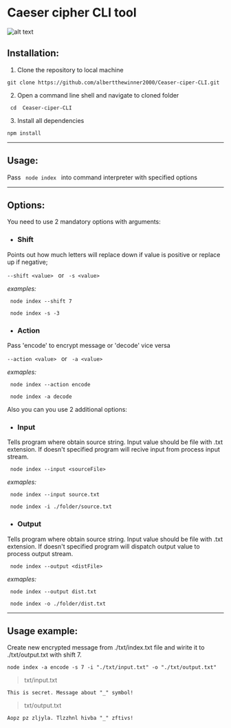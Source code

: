 # Caeser cipher CLI tool
![alt text](https://res.cloudinary.com/practicaldev/image/fetch/s--1-VesoOt--/c_imagga_scale,f_auto,fl_progressive,h_420,q_auto,w_1000/https://thepracticaldev.s3.amazonaws.com/i/w5r4uoh0htwo6wuwshq7.jpg)

<h2> Installation: </h2>

1. Clone the repository to local machine

 ``` git clone https://github.com/albertthewinner2000/Ceaser-ciper-CLI.git ```

2. Open a command line shell and navigate to cloned folder

 ``` cd  Ceaser-ciper-CLI```

3. Install all dependencies

 ``` npm install ```


***

<h2> Usage: </h2>

Pass <code> node index </code> into command interpreter with specified options  

***

<h2> Options: </h2>

You need to use 2 mandatory options with arguments: 

+ ### **Shift**
Points out how much letters will replace down if value is positive
or replace up if negative;

``` --shift <value>  ``` or ``` -s <value>```

_examples:_

``` node index --shift 7```

``` node index -s -3```

+ ### **Action**
Pass 'encode' to encrypt message or 'decode' vice versa

``` --action <value>  ``` or ``` -a <value>```

_exmaples:_

``` node index --action encode```

``` node index -a decode```  

Also you can you use 2 additional options: 

+ ### **Input**

Tells program where obtain source string.
 Input value should be file with .txt extension. If doesn't specified program will recive input from process input stream.

``` node index --input <sourceFile>```


 _exmaples:_

``` node index --input source.txt```

``` node index -i ./folder/source.txt```

+ ### **Output**

Tells program where obtain source string.
Input value should be file with .txt extension. If doesn't specified program will dispatch output value to process output stream.
 
``` node index --output <distFile>```

 _exmaples:_

``` node index --output dist.txt```

``` node index -o ./folder/dist.txt```

*** 

<h2>  Usage example: </h2>

Create new encrypted message from ./txt/index.txt file and wirite it to ./txt/output.txt with shift 7.

```node index -a encode -s 7 -i "./txt/input.txt" -o "./txt/output.txt"```

> txt/input.txt

```This is secret. Message about "_" symbol!```

> txt/output.txt  

```Aopz pz zljyla. Tlzzhnl hivba "_" zftivs!```
